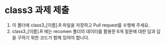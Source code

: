 class3 과제 제출
================

1.  이 폴더에 class3\_\[이름\].R 파일을 저장하고 Pull request를 수행해 주세요.
2.  class3\_\[이름\].R 에는 recomen 폴더의 데이터를 활용한 6개 질문에 대한 답과 답을 구하기 위한 코드가 함께 있어야 합니다.
